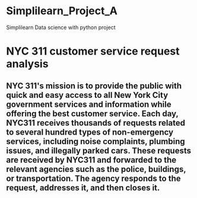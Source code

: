 # Simplilearn_Project_A
Simplilearn Data science with python project
<h1> NYC 311 customer service request analysis</h1>
<h2>NYC 311's mission is to provide the public with quick and easy access to all New York City government services and information while offering the best customer service. Each day, NYC311 receives thousands of requests related to several hundred types of non-emergency services, including noise complaints, plumbing issues, and illegally parked cars. These requests are received by NYC311 and forwarded to the relevant agencies such as the police, buildings, or transportation. The agency responds to the request, addresses it, and then closes it.</h2>
